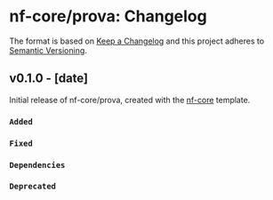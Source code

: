 # nf-core/prova: Changelog

The format is based on [Keep a Changelog](https://keepachangelog.com/en/1.0.0/)
and this project adheres to [Semantic Versioning](https://semver.org/spec/v2.0.0.html).

## v0.1.0 - [date]

Initial release of nf-core/prova, created with the [nf-core](https://nf-co.re/) template.

### `Added`

### `Fixed`

### `Dependencies`

### `Deprecated`
